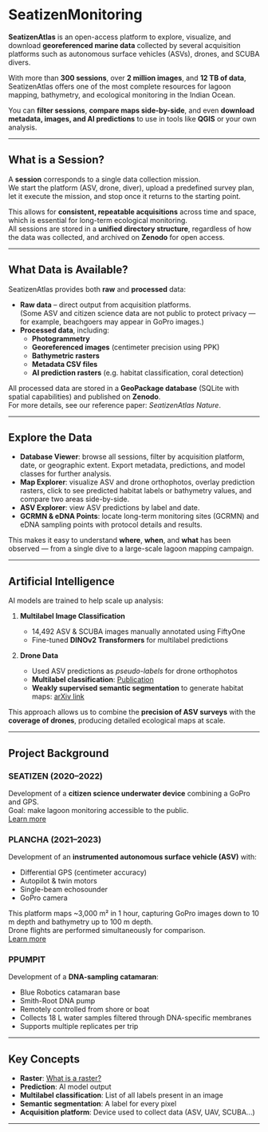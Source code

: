 # SeatizenMonitoring

**SeatizenAtlas** is an open-access platform to explore, visualize, and download **georeferenced marine data** collected by several acquisition platforms such as autonomous surface vehicles (ASVs), drones, and SCUBA divers.  

With more than **300 sessions**, over **2 million images**, and **12 TB of data**, SeatizenAtlas offers one of the most complete resources for lagoon mapping, bathymetry, and ecological monitoring in the Indian Ocean.  

You can **filter sessions**, **compare maps side-by-side**, and even **download metadata, images, and AI predictions** to use in tools like **QGIS** or your own analysis.

---

## What is a Session?

A **session** corresponds to a single data collection mission.  
We start the platform (ASV, drone, diver), upload a predefined survey plan, let it execute the mission, and stop once it returns to the starting point.  

This allows for **consistent, repeatable acquisitions** across time and space, which is essential for long-term ecological monitoring.  
All sessions are stored in a **unified directory structure**, regardless of how the data was collected, and archived on **Zenodo** for open access.

---

## What Data is Available?

SeatizenAtlas provides both **raw** and **processed** data:

- **Raw data** – direct output from acquisition platforms.  
  (Some ASV and citizen science data are not public to protect privacy — for example, beachgoers may appear in GoPro images.)
- **Processed data**, including:
  - **Photogrammetry**
  - **Georeferenced images** (centimeter precision using PPK)
  - **Bathymetric rasters**
  - **Metadata CSV files**
  - **AI prediction rasters** (e.g. habitat classification, coral detection)

All processed data are stored in a **GeoPackage database** (SQLite with spatial capabilities) and published on **Zenodo**.  
For more details, see our reference paper: *SeatizenAtlas Nature*.

---

## Explore the Data

- **Database Viewer**: browse all sessions, filter by acquisition platform, date, or geographic extent. Export metadata, predictions, and model classes for further analysis.
- **Map Explorer**: visualize ASV and drone orthophotos, overlay prediction rasters, click to see predicted habitat labels or bathymetry values, and compare two areas side-by-side.
- **ASV Explorer**: view ASV predictions by label and date.
- **GCRMN & eDNA Points**: locate long-term monitoring sites (GCRMN) and eDNA sampling points with protocol details and results.

This makes it easy to understand **where**, **when**, and **what** has been observed — from a single dive to a large-scale lagoon mapping campaign.

---

## Artificial Intelligence

AI models are trained to help scale up analysis:

1. **Multilabel Image Classification**
   - 14,492 ASV & SCUBA images manually annotated using FiftyOne
   - Fine-tuned **DINOv2 Transformers** for multilabel predictions

2. **Drone Data**
   - Used ASV predictions as *pseudo-labels* for drone orthophotos
   - **Multilabel classification**: [Publication](https://doi.org/10.1016/j.ecoinf.2025.103149)
   - **Weakly supervised semantic segmentation** to generate habitat maps: [arXiv link](http://dx.doi.org/10.48550/arXiv.2508.18958)

This approach allows us to combine the **precision of ASV surveys** with the **coverage of drones**, producing detailed ecological maps at scale.

---

## Project Background

### SEATIZEN (2020–2022)
Development of a **citizen science underwater device** combining a GoPro and GPS.  
Goal: make lagoon monitoring accessible to the public.  
[Learn more](https://ocean-indien.ifremer.fr/Projets/Innovations-technologiques/SEATIZEN-2020-2022)

### PLANCHA (2021–2023)
Development of an **instrumented autonomous surface vehicle (ASV)** with:
- Differential GPS (centimeter accuracy)
- Autopilot & twin motors
- Single-beam echosounder
- GoPro camera

This platform maps ~3,000 m² in 1 hour, capturing GoPro images down to 10 m depth and bathymetry up to 100 m depth.  
Drone flights are performed simultaneously for comparison.  
[Learn more](https://ocean-indien.ifremer.fr/en/Projects/Technological-innovations/PLANCHA-2021-2023)

### PPUMPIT
Development of a **DNA-sampling catamaran**:
- Blue Robotics catamaran base
- Smith-Root DNA pump
- Remotely controlled from shore or boat
- Collects 18 L water samples filtered through DNA-specific membranes
- Supports multiple replicates per trip

---

## Key Concepts

- **Raster**: [What is a raster?](https://naturagis.fr/cartographie-sig/difference-vecteur-raster/)
- **Prediction**: AI model output
- **Multilabel classification**: List of all labels present in an image
- **Semantic segmentation**: A label for every pixel
- **Acquisition platform**: Device used to collect data (ASV, UAV, SCUBA...)

---
